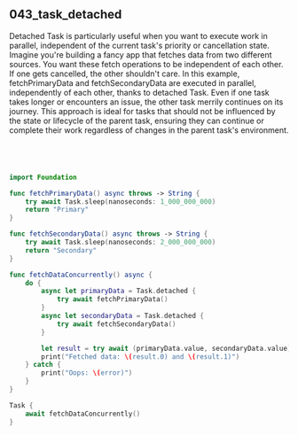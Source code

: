 ## 043_task_detached

Detached Task is particularly useful when you want to execute work in parallel, independent of the current task's priority or cancellation state. Imagine you're building a fancy app that fetches data from two different sources. You want these fetch operations to be independent of each other. If one gets cancelled, the other shouldn't care. In this example, fetchPrimaryData and fetchSecondaryData are executed in parallel, independently of each other, thanks to detached Task. Even if one task takes longer or encounters an issue, the other task merrily continues on its journey. This approach is ideal for tasks that should not be influenced by the state or lifecycle of the parent task, ensuring they can continue or complete their work regardless of changes in the parent task's environment.

```swift




import Foundation

func fetchPrimaryData() async throws -> String {
    try await Task.sleep(nanoseconds: 1_000_000_000)
    return "Primary"
}

func fetchSecondaryData() async throws -> String {
    try await Task.sleep(nanoseconds: 2_000_000_000)
    return "Secondary"
}

func fetchDataConcurrently() async {
    do {
        async let primaryData = Task.detached {
            try await fetchPrimaryData()
        }
        async let secondaryData = Task.detached {
            try await fetchSecondaryData()
        }

        let result = try await (primaryData.value, secondaryData.value)
        print("Fetched data: \(result.0) and \(result.1)")
    } catch {
        print("Oops: \(error)")
    }
}

Task {
    await fetchDataConcurrently()
}

```
